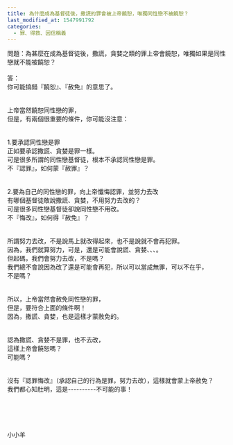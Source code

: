 ```yaml
---
title: 為什麼成為基督徒後，撒謊的罪會被上帝饒恕，唯獨同性戀不被饒恕？
last_modified_at: 1547991792
categories:
  - 罪、得救、因信稱義
---
```


問題：為甚麼在成為基督徒後，撒謊，貪婪之類的罪上帝會饒恕，唯獨如果是同性戀就不能被饒恕？<br><br><!--more-->答：<br>你可能搞錯『饒恕』、『赦免』的意思了。<br><br> <br>上帝當然饒恕同性戀的罪，<br>但是，有兩個很重要的條件，你可能沒注意：<br><br> <br>1.要承認同性戀是罪<br>正如要承認撒謊、貪婪是罪一樣。<br>可是很多所謂的同性戀基督徒，根本不承認同性戀是罪。<br>不『認罪』，如何蒙『赦罪』？<br><br> <br>2.要為自己的同性戀的罪，向上帝懺悔認罪，並努力去改<br>有哪個基督徒敢說撒謊、貪婪，不用努力去改的？<br>可是很多同性戀基督徒卻說同性戀不用改。<br>不『悔改』，如何得『赦免』？<br><br><br>所謂努力去改，不是說馬上就改得起來，也不是說就不會再犯罪。<br>因為，我們就算努力，可是，還是可能會說謊、貪婪、、、。<br>但起碼，我們會努力去改，不是嗎？<br>我們總不會說因為改了還是可能會再犯，所以可以當成無罪，可以不在乎，<br>不是嗎？<br><br> <br>所以，上帝當然會赦免同性戀的罪，<br>但是，要符合上面的條件啊！<br>因為，撒謊、貪婪，也是這樣才蒙赦免的。<br><br><br>認為撒謊、貪婪不是罪，也不去改，<br>這樣上帝會饒恕嗎？<br>可能嗎？<br><br><br>沒有『認罪悔改』（承認自己的行為是罪，努力去改），這樣就會蒙上帝赦免？<br>我們都心知肚明，這是----------不可能的事！<br><br><br><br><br><br>小小羊<br><br><br><br><br><br><br>
